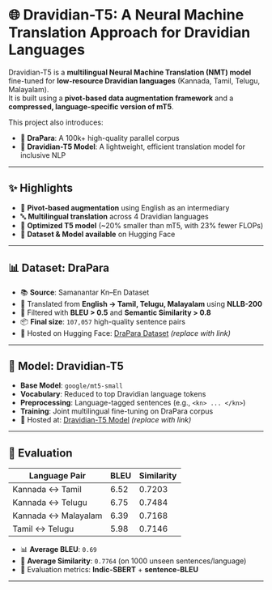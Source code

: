 # 🌐 Dravidian-T5: A Neural Machine Translation Approach for Dravidian Languages  

Dravidian-T5 is a **multilingual Neural Machine Translation (NMT) model** fine-tuned for **low-resource Dravidian languages** (Kannada, Tamil, Telugu, Malayalam).  
It is built using a **pivot-based data augmentation framework** and a **compressed, language-specific version of mT5**.  

This project also introduces:  
- 📂 **DraPara**: A 100k+ high-quality parallel corpus  
- 🤖 **Dravidian-T5 Model**: A lightweight, efficient translation model for inclusive NLP  

---

## ✨ Highlights  
- 🔁 **Pivot-based augmentation** using English as an intermediary  
- 🔤 **Multilingual translation** across 4 Dravidian languages  
- 🧠 **Optimized T5 model** (~20% smaller than mT5, with 23% fewer FLOPs)  
- 📂 **Dataset & Model available** on Hugging Face  

---

## 📊 Dataset: DraPara  

- 📚 **Source**: Samanantar Kn–En Dataset  
- 🔁 Translated from **English → Tamil, Telugu, Malayalam** using **NLLB-200**  
- 🧹 Filtered with **BLEU > 0.5** and **Semantic Similarity > 0.8**  
- 📦 **Final size**: `107,057` high-quality sentence pairs  
- 📍 Hosted on Hugging Face: [DraPara Dataset](#) *(replace with link)*  

---

## 🤖 Model: Dravidian-T5  

- **Base Model**: `google/mt5-small`  
- **Vocabulary**: Reduced to top Dravidian language tokens  
- **Preprocessing**: Language-tagged sentences (e.g., `<kn> ... </kn>`)  
- **Training**: Joint multilingual fine-tuning on DraPara corpus  
- 🚀 Hosted at: [Dravidian-T5 Model](#) *(replace with link)*  

---

## 🧪 Evaluation  

| Language Pair       | BLEU  | Similarity |
|---------------------|-------|------------|
| Kannada ↔ Tamil     | 6.52  | 0.7203     |
| Kannada ↔ Telugu    | 6.75  | 0.7484     |
| Kannada ↔ Malayalam | 6.39  | 0.7168     |
| Tamil ↔ Telugu      | 5.98  | 0.7146     |

- 📊 **Average BLEU**: `0.69`  
- 🤝 **Average Similarity**: `0.7764` (on 1000 unseen sentences/language)  
- 🔬 Evaluation metrics: **Indic-SBERT** + **sentence-BLEU**  

---


